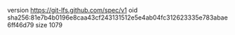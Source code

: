 version https://git-lfs.github.com/spec/v1
oid sha256:81e7b4b0196e8caa43cf243131512e5e4ab04fc312623335e783abae6ff46d79
size 1079
